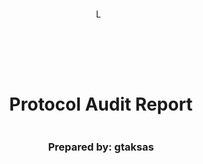 <!DOCTYPE html>
<html>
<head>
<style>
    .full-page {
        width:  100%;
        height:  100vh; /* This will make the div take up the full viewport height */
        display: flex;
        flex-direction: column;
        justify-content: center;
        align-items: center;
    }
    .full-page img {
        max-width:  200;
        max-height:  200;
        margin-bottom: 5rem;
    }
    .full-page div{
        display: flex;
        flex-direction: column;
        justify-content: center;
        align-items: center;
    }
    .img{
        width: 800%;
        height: 800%;
    }
</style>
</head>
<body>

<div class="full-page">
    <img src="./pixel-bug-4-16x16.png" alt="Logo" width="16" height="16">
    <div>
    <h1>Protocol Audit Report</h1>
    <h3>Prepared by: gtaksas</h3>
    </div>
</div>

</body>
</html>

<!-- Your report starts here! -->

# Table of Contents
- [Table of Contents](#table-of-contents)
- [Protocol Summary](#protocol-summary)
- [Disclaimer](#disclaimer)
- [Risk Classification](#risk-classification)
- [Audit Details](#audit-details)
  - [Scope](#scope)
  - [Roles](#roles)
- [Executive Summary](#executive-summary)
  - [Issues found](#issues-found)
- [Findings](#findings)
- [High](#high)
- [Medium](#medium)
- [Low](#low)
- [Informational](#informational)
- [Gas](#gas)

# Protocol Summary

PasswordStore is a protocol specifically designed for storing and retrieving a user's password. It is intended for use by a single individual and not meant for multiple users. Only the owner should have the ability to set and access this password.

# Disclaimer

The g-bug team makes all effort to find as many vulnerabilities in the code in the given time period, but holds no responsibilities for the findings provided in this document. A security audit by the team is not an endorsement of the underlying business or product. The audit was time-boxed and the review of the code was solely on the security aspects of the Solidity implementation of the contracts.

# Risk Classification

|            |        | Impact |        |     |
| ---------- | ------ | ------ | ------ | --- |
|            |        | High   | Medium | Low |
|            | High   | H      | H/M    | M   |
| Likelihood | Medium | H/M    | M      | M/L |
|            | Low    | M      | M/L    | L   |

We use the [CodeHawks](https://docs.codehawks.com/hawks-auditors/how-to-evaluate-a-finding-severity) severity matrix to determine severity. See the documentation for more details.

# Audit Details 

Commit Hash:
```
7d55682ddc4301a7b13ae9413095feffd9924566
```

## Scope 

```
./src/
└── PasswordStore.sol
```

## Roles

- Owner: The user who can set the password and read the password.
- Outsiders: No one else should be able to set or read the password.

# Executive Summary

We spent 2 hours with 1 audithor using the following tools: Slither, Echidna, Foundry.

## Issues found

| Severity | Number of Issues Found |
|----------|------------------------|
| High     |  2                     |
| Medium   |  0                     |
| Low      |  0                     |
| Info     |  1                     |
| Total    |  3                     |

# Findings
## High

### [H-1] Storing the password on-chain makes it visible to anyone

**Description:** All data stored on-chain is publicly visible and can be read directly from the blockchain. The `PasswordStore::s_password` variable is meant to be private and should only be accessed via the `PasswordStore::getPassword` function, which is intended to be callable only by the contract owner.

We show one such method of reading any data off chain below.

**Impact:** Anyone can read the private password, severly breaking the functionality of the protocol.

**Proof of Concept:** (Proof of Code)

The following test case demonstrates how anyone can read the password directly from the blockchain. Using Foundry's cast tool, we access the contract's storage without needing to be the owner.

1. Create a locally running chain
```bash
make anvil
```

2. Deploy the contract to the chain
```
make deploy
```

3. Run the storage tool

We use `1` because that's the storage slot of `s_password` in the contract.

```
cast storage <ADDRESS_HERE> 1 --rpc-url http://127.0.0.1.8545
```

You'll get an output that looks like this:

`0x6d7950617373776f726400000000000000000000000000000000000000000014`

You can then parse that hex to a string with:

```
cast parse-bytes32-string 0x6d7950617373776f726400000000000000000000000000000000000000000014
```

And get an output of:

```
myPassword
```

**Recommended Mitigation:** Due to this, the overall architecture of the contract should be rethought. One could encrypt the password off-chain, and then store the encrypted password on-chain. This would require the user to remember another password off-chain to decrypt the password. However, you'd also likely want to remove the view function as you wouldn't want the user to accidentally send a transaction with the password that decrypts your password. 


### [H-2] `PasswordStore::setPassword` has no access controls, meaning a non-owner could change the password

**Description:** The `PasswordStore::setPassword` function is set to be an `external` function, however, the netspec of the function and overall purpose of the smart contract is that `This function allows only the owner to set a new password.`

```javascript
    function setPassword(string memory newPassword) external {
@>      // @audit - There are no access controls
        s_password = newPassword;
        emit SetNetPassword();
    }
```

**Impact:** Anyone can set or change the password of the contract, severly breaking the contract intended functionality.

**Proof of Concept:** Add the following to the `PasswordStore.t.sol` test file.

<details>
<summary>code</summary>

```javascript
function test_anyone_can_set_password(address randomAddress) public {
        vm.assume(randomAddress != owner);
        vm.prank(randomAddress);
        string memory expectedPassword = "myNewPassword";
        passwordStore.setPassword(expectedPassword);

        vm.prank(owner);
        string memory actualPassword = passwordStore.getPassword();
        assertEq(actualPassword, expectedPassword);
    }
```

</details>

**Recommended Mitigation:** Add an access control to the `setPassword` function.

```javascript
if(msg.sender != s_owner){
    revert PasswordStore__NotOwner();
}
```
to be a private variable and only accessed through the `PasswordStore::getPassword` function, which is intended to be only called by the owner of the contract.

We show one such method of reading any data off chain below.

**Impact:** Anyone can read the private password, severly breaking the functionality of the protocol.

**Proof of Concept:** (Proof of Code)

The following test case demonstrates how anyone can directly read the password from the blockchain.

1. Create a locally running chain
```bash
make anvil
```

2. Deploy the contract to the chain
```
make deploy
```

3. Run the storage tool

We use `1` because that's the storage slot of `s_password` in the contract.

```
cast storage <ADDRESS_HERE> 1 --rpc-url http://127.0.0.1.8545
```

You'll get an output that looks like this:

`0x6d7950617373776f726400000000000000000000000000000000000000000014`

You can then parse that hex to a string with:

```
cast parse-bytes32-string 0x6d7950617373776f726400000000000000000000000000000000000000000014
```

And get an output of:

```
myPassword
```

**Recommended Mitigation:** Because of this issue, the entire architecture of the contract needs to be reconsidered. One approach could be to encrypt the password off-chain and then store the encrypted version on-chain. This method would necessitate the user remembering another off-chain password to decrypt the stored password. Additionally, it would be prudent to remove the view function to prevent the user from accidentally sending a transaction that includes the password used for decryption.


### [H-2] `PasswordStore::setPassword` has no access controls, meaning a non-owner could change the password

**Description:** The `PasswordStore::setPassword` function is designated as an `external` function, but according to the netspec and the overall purpose of the smart contract, `"This function should only allow the owner to set a new password."`

```javascript
    function setPassword(string memory newPassword) external {
@>      // @audit - There are no access controls
        s_password = newPassword;
        emit SetNetPassword();
    }
```

**Impact:** Anyone can set or change the contract's password, significantly undermining its intended functionality.

**Proof of Concept:** Add the following to the `PasswordStore.t.sol` test file.

<details>
<summary>code</summary>

```javascript
function test_anyone_can_set_password(address randomAddress) public {
        vm.assume(randomAddress != owner);
        vm.prank(randomAddress);
        string memory expectedPassword = "myNewPassword";
        passwordStore.setPassword(expectedPassword);

        vm.prank(owner);
        string memory actualPassword = passwordStore.getPassword();
        assertEq(actualPassword, expectedPassword);
    }
```

</details>

**Recommended Mitigation:** Add an access control to the `setPassword` function.

```javascript
if(msg.sender != s_owner){
    revert PasswordStore__NotOwner();
}
```


## Informational

### [I-1] The `PasswordStore::getPassword` natspec indicates a required parameter that doesn't exist

**Description:** The `PasswordStore::getPassword` function signature is `getPassword()` while the natspec says it should be `getPassword(string)`.

**Impact:** The natspec is incorrect

**Recommended Mitigation:** Remove the incorrect natspec line.

```diff
-   * @param newPassword The new password to set.
```


